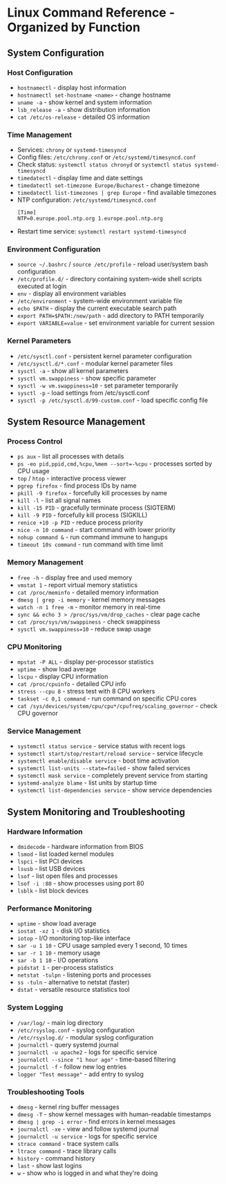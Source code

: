 # Linux Command Reference - Organized by Function

## System Configuration

### Host Configuration
- `hostnamectl` - display host information
- `hostnamectl set-hostname <name>` - change hostname
- `uname -a` - show kernel and system information
- `lsb_release -a` - show distribution information
- `cat /etc/os-release` - detailed OS information

### Time Management
- Services: `chrony` or `systemd-timesyncd`
- Config files: `/etc/chrony.conf` or `/etc/systemd/timesyncd.conf`
- Check status: `systemctl status chronyd` or `systemctl status systemd-timesyncd`
- `timedatectl` - display time and date settings
- `timedatectl set-timezone Europe/Bucharest` - change timezone
- `timedatectl list-timezones | grep Europe` - find available timezones
- NTP configuration: `/etc/systemd/timesyncd.conf`
  ```
  [Time]
  NTP=0.europe.pool.ntp.org 1.europe.pool.ntp.org
  ```
- Restart time service: `systemctl restart systemd-timesyncd`

### Environment Configuration
- `source ~/.bashrc` / `source /etc/profile` - reload user/system bash configuration
- `/etc/profile.d/` - directory containing system-wide shell scripts executed at login
- `env` - display all environment variables
- `/etc/environment` - system-wide environment variable file
- `echo $PATH` - display the current executable search path
- `export PATH=$PATH:/new/path` - add directory to PATH temporarily
- `export VARIABLE=value` - set environment variable for current session

### Kernel Parameters
- `/etc/sysctl.conf` - persistent kernel parameter configuration 
- `/etc/sysctl.d/*.conf` - modular kernel parameter files
- `sysctl -a` - show all kernel parameters
- `sysctl vm.swappiness` - show specific parameter
- `sysctl -w vm.swappiness=10` - set parameter temporarily
- `sysctl -p` - load settings from /etc/sysctl.conf
- `sysctl -p /etc/sysctl.d/99-custom.conf` - load specific config file

## System Resource Management

### Process Control
- `ps aux` - list all processes with details
- `ps -eo pid,ppid,cmd,%cpu,%mem --sort=-%cpu` - processes sorted by CPU usage
- `top` / `htop` - interactive process viewer
- `pgrep firefox` - find process IDs by name
- `pkill -9 firefox` - forcefully kill processes by name
- `kill -l` - list all signal names
- `kill -15 PID` - gracefully terminate process (SIGTERM)
- `kill -9 PID` - forcefully kill process (SIGKILL)
- `renice +10 -p PID` - reduce process priority
- `nice -n 10 command` - start command with lower priority
- `nohup command &` - run command immune to hangups
- `timeout 10s command` - run command with time limit

### Memory Management
- `free -h` - display free and used memory
- `vmstat 1` - report virtual memory statistics
- `cat /proc/meminfo` - detailed memory information
- `dmesg | grep -i memory` - kernel memory messages
- `watch -n 1 free -m` - monitor memory in real-time
- `sync && echo 3 > /proc/sys/vm/drop_caches` - clear page cache
- `cat /proc/sys/vm/swappiness` - check swappiness
- `sysctl vm.swappiness=10` - reduce swap usage

### CPU Monitoring
- `mpstat -P ALL` - display per-processor statistics
- `uptime` - show load average
- `lscpu` - display CPU information
- `cat /proc/cpuinfo` - detailed CPU info
- `stress --cpu 8` - stress test with 8 CPU workers
- `taskset -c 0,1 command` - run command on specific CPU cores
- `cat /sys/devices/system/cpu/cpu*/cpufreq/scaling_governor` - check CPU governor

### Service Management
- `systemctl status service` - service status with recent logs
- `systemctl start/stop/restart/reload service` - service lifecycle
- `systemctl enable/disable service` - boot time activation
- `systemctl list-units --state=failed` - show failed services
- `systemctl mask service` - completely prevent service from starting
- `systemd-analyze blame` - list units by startup time
- `systemctl list-dependencies service` - show service dependencies



## System Monitoring and Troubleshooting

### Hardware Information
- `dmidecode` - hardware information from BIOS
- `lsmod` - list loaded kernel modules
- `lspci` - list PCI devices
- `lsusb` - list USB devices
- `lsof` - list open files and processes
- `lsof -i :80` - show processes using port 80
- `lsblk` - list block devices

### Performance Monitoring
- `uptime` - show load average
- `iostat -xz 1` - disk I/O statistics
- `iotop` - I/O monitoring top-like interface
- `sar -u 1 10` - CPU usage sampled every 1 second, 10 times
- `sar -r 1 10` - memory usage
- `sar -b 1 10` - I/O operations
- `pidstat 1` - per-process statistics
- `netstat -tulpn` - listening ports and processes
- `ss -tuln` - alternative to netstat (faster)
- `dstat` - versatile resource statistics tool

### System Logging
- `/var/log/` - main log directory
- `/etc/rsyslog.conf` - syslog configuration
- `/etc/rsyslog.d/` - modular syslog configuration
- `journalctl` - query systemd journal
- `journalctl -u apache2` - logs for specific service
- `journalctl --since "1 hour ago"` - time-based filtering
- `journalctl -f` - follow new log entries
- `logger "Test message"` - add entry to syslog

### Troubleshooting Tools
- `dmesg` - kernel ring buffer messages
- `dmesg -T` - show kernel messages with human-readable timestamps
- `dmesg | grep -i error` - find errors in kernel messages
- `journalctl -xe` - view and follow systemd journal
- `journalctl -u service` - logs for specific service
- `strace command` - trace system calls
- `ltrace command` - trace library calls
- `history` - command history
- `last` - show last logins
- `w` - show who is logged in and what they're doing
